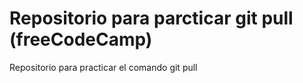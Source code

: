 # Repositorio para parcticar git pull (freeCodeCamp)
Repositorio para practicar el comando git pull
